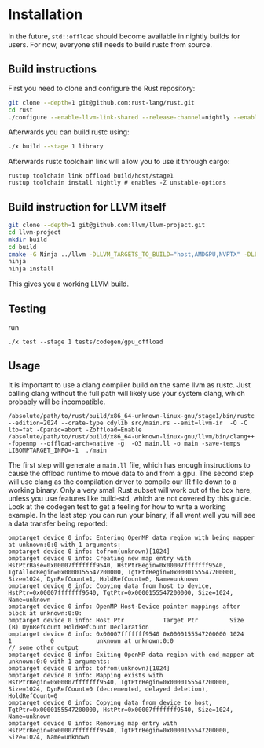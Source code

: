 # Installation

In the future, `std::offload` should become available in nightly builds for users. For now, everyone still needs to build rustc from source. 

## Build instructions

First you need to clone and configure the Rust repository:
```bash
git clone --depth=1 git@github.com:rust-lang/rust.git
cd rust
./configure --enable-llvm-link-shared --release-channel=nightly --enable-llvm-assertions --enable-offload --enable-enzyme --enable-clang --enable-lld --enable-option-checking --enable-ninja --disable-docs
```

Afterwards you can build rustc using:
```bash
./x build --stage 1 library
```

Afterwards rustc toolchain link will allow you to use it through cargo:
```
rustup toolchain link offload build/host/stage1
rustup toolchain install nightly # enables -Z unstable-options
```



## Build instruction for LLVM itself
```bash
git clone --depth=1 git@github.com:llvm/llvm-project.git 
cd llvm-project
mkdir build
cd build
cmake -G Ninja ../llvm -DLLVM_TARGETS_TO_BUILD="host,AMDGPU,NVPTX" -DLLVM_ENABLE_ASSERTIONS=ON -DLLVM_ENABLE_PROJECTS="clang;lld" -DLLVM_ENABLE_RUNTIMES="offload,openmp" -DLLVM_ENABLE_PLUGINS=ON -DCMAKE_BUILD_TYPE=Release -DCMAKE_INSTALL_PREFIX=.
ninja
ninja install
```
This gives you a working LLVM build.


## Testing
run
```
./x test --stage 1 tests/codegen/gpu_offload
```

## Usage
It is important to use a clang compiler build on the same llvm as rustc. Just calling clang without the full path will likely use your system clang, which probably will be incompatible.
```
/absolute/path/to/rust/build/x86_64-unknown-linux-gnu/stage1/bin/rustc --edition=2024 --crate-type cdylib src/main.rs --emit=llvm-ir  -O -C lto=fat -Cpanic=abort -Zoffload=Enable
/absolute/path/to/rust/build/x86_64-unknown-linux-gnu/llvm/bin/clang++ -fopenmp --offload-arch=native -g  -O3 main.ll -o main -save-temps
LIBOMPTARGET_INFO=-1  ./main
```
The first step will generate a `main.ll` file, which has enough instructions to cause the offload runtime to move data to and from a gpu.
The second step will use clang as the compilation driver to compile our IR file down to a working binary. Only a very small Rust subset will work out of the box here, unless
you use features like build-std, which are not covered by this guide. Look at the codegen test to get a feeling for how to write a working example.
In the last step you can run your binary, if all went well you will see a data transfer being reported:
```
omptarget device 0 info: Entering OpenMP data region with being_mapper at unknown:0:0 with 1 arguments:
omptarget device 0 info: tofrom(unknown)[1024]
omptarget device 0 info: Creating new map entry with HstPtrBase=0x00007fffffff9540, HstPtrBegin=0x00007fffffff9540, TgtAllocBegin=0x0000155547200000, TgtPtrBegin=0x0000155547200000, Size=1024, DynRefCount=1, HoldRefCount=0, Name=unknown
omptarget device 0 info: Copying data from host to device, HstPtr=0x00007fffffff9540, TgtPtr=0x0000155547200000, Size=1024, Name=unknown
omptarget device 0 info: OpenMP Host-Device pointer mappings after block at unknown:0:0:
omptarget device 0 info: Host Ptr           Target Ptr         Size (B) DynRefCount HoldRefCount Declaration
omptarget device 0 info: 0x00007fffffff9540 0x0000155547200000 1024     1           0            unknown at unknown:0:0
// some other output
omptarget device 0 info: Exiting OpenMP data region with end_mapper at unknown:0:0 with 1 arguments:
omptarget device 0 info: tofrom(unknown)[1024]
omptarget device 0 info: Mapping exists with HstPtrBegin=0x00007fffffff9540, TgtPtrBegin=0x0000155547200000, Size=1024, DynRefCount=0 (decremented, delayed deletion), HoldRefCount=0
omptarget device 0 info: Copying data from device to host, TgtPtr=0x0000155547200000, HstPtr=0x00007fffffff9540, Size=1024, Name=unknown
omptarget device 0 info: Removing map entry with HstPtrBegin=0x00007fffffff9540, TgtPtrBegin=0x0000155547200000, Size=1024, Name=unknown
```
